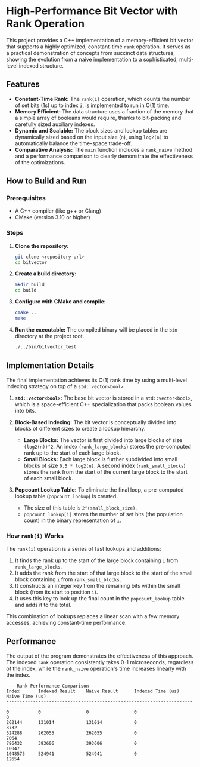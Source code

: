 # High-Performance Bit Vector with Rank Operation

This project provides a C++ implementation of a memory-efficient bit vector that supports a highly optimized, constant-time `rank` operation. It serves as a practical demonstration of concepts from succinct data structures, showing the evolution from a naive implementation to a sophisticated, multi-level indexed structure.

## Features

- **Constant-Time Rank:** The `rank(i)` operation, which counts the number of set bits (1s) up to index `i`, is implemented to run in O(1) time.
- **Memory Efficient:** The data structure uses a fraction of the memory that a simple array of booleans would require, thanks to bit-packing and carefully sized auxiliary indexes.
- **Dynamic and Scalable:** The block sizes and lookup tables are dynamically sized based on the input size (`n`), using `log2(n)` to automatically balance the time-space trade-off.
- **Comparative Analysis:** The `main` function includes a `rank_naive` method and a performance comparison to clearly demonstrate the effectiveness of the optimizations.

## How to Build and Run

### Prerequisites

- A C++ compiler (like g++ or Clang)
- CMake (version 3.10 or higher)

### Steps

1.  **Clone the repository:**
    ```bash
    git clone <repository-url>
    cd bitvector
    ```

2.  **Create a build directory:**
    ```bash
    mkdir build
    cd build
    ```

3.  **Configure with CMake and compile:**
    ```bash
    cmake ..
    make
    ```

4.  **Run the executable:**
    The compiled binary will be placed in the `bin` directory at the project root.
    ```bash
    ./../bin/bitvector_test
    ```

## Implementation Details

The final implementation achieves its O(1) rank time by using a multi-level indexing strategy on top of a `std::vector<bool>`.

1.  **`std::vector<bool>`:** The base bit vector is stored in a `std::vector<bool>`, which is a space-efficient C++ specialization that packs boolean values into bits.

2.  **Block-Based Indexing:** The bit vector is conceptually divided into blocks of different sizes to create a lookup hierarchy.
    -   **Large Blocks:** The vector is first divided into large blocks of size `(log2(n))^2`. An index (`rank_large_blocks`) stores the pre-computed rank up to the start of each large block.
    -   **Small Blocks:** Each large block is further subdivided into small blocks of size `0.5 * log2(n)`. A second index (`rank_small_blocks`) stores the rank from the start of the current large block to the start of each small block.

3.  **Popcount Lookup Table:** To eliminate the final loop, a pre-computed lookup table (`popcount_lookup`) is created.
    -   The size of this table is `2^(small_block_size)`.
    -   `popcount_lookup[i]` stores the number of set bits (the population count) in the binary representation of `i`.

### How `rank(i)` Works

The `rank(i)` operation is a series of fast lookups and additions:

1.  It finds the rank up to the start of the large block containing `i` from `rank_large_blocks`.
2.  It adds the rank from the start of that large block to the start of the small block containing `i` from `rank_small_blocks`.
3.  It constructs an integer key from the remaining bits within the small block (from its start to position `i`).
4.  It uses this key to look up the final count in the `popcount_lookup` table and adds it to the total.

This combination of lookups replaces a linear scan with a few memory accesses, achieving constant-time performance.

## Performance

The output of the program demonstrates the effectiveness of this approach. The indexed `rank` operation consistently takes 0-1 microseconds, regardless of the index, while the `rank_naive` operation's time increases linearly with the index.

```
--- Rank Performance Comparison ---
Index       Indexed Result    Naive Result      Indexed Time (us)        Naive Time (us)
--------------------------------------------------------------------------------------------------
0           0                 0                 0                        0
262144      131014            131014            0                        3732
524288      262055            262055            0                        7064
786432      393606            393606            0                        10047
1048575     524941            524941            0                        12654
```

